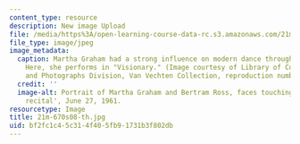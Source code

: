 ```yaml
---
content_type: resource
description: New image Upload
file: /media/https%3A/open-learning-course-data-rc.s3.amazonaws.com/21m-670-traditions-in-american-concert-dance-gender-and-autobiography-spring-2008/bf2fc1c45c314f405fb91731b3f802db_21m-670s08-th.jpg
file_type: image/jpeg
image_metadata:
  caption: Martha Graham had a strong influence on modern dance through her choreography.
    Here, she performs in "Visionary." (Image courtesy of Library of Congress, Prints
    and Photographs Division, Van Vechten Collection, reproduction number LC-USZ62-106859.)
  credit: ''
  image-alt: Portrait of Martha Graham and Bertram Ross, faces touching, in 'Visionary
    recital', June 27, 1961.
resourcetype: Image
title: 21m-670s08-th.jpg
uid: bf2fc1c4-5c31-4f40-5fb9-1731b3f802db
---
```

